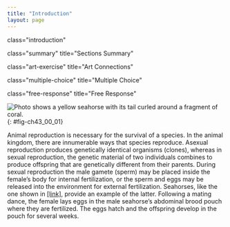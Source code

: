 ```yaml
---
title: "Introduction"
layout: page
---
```



<cnx-pi data-type="cnx.flag.introduction"> class="introduction" </cnx-pi>

<cnx-pi data-type="cnx.eoc">class="summary" title="Sections Summary"</cnx-pi>

<cnx-pi data-type="cnx.eoc">class="art-exercise" title="Art Connections"</cnx-pi>

<cnx-pi data-type="cnx.eoc">class="multiple-choice" title="Multiple Choice"</cnx-pi>

<cnx-pi data-type="cnx.eoc">class="free-response" title="Free Response"</cnx-pi>

 ![Photo shows a yellow seahorse with its tail curled around a fragment of coral.](../resources/Figure_43_00_01.jpg "Female seahorses produce eggs for reproduction that are then fertilized by the male. Unlike almost all other animals, the male seahorse then gestates the young until birth. (credit: modification of work by &quot;cliff1066&quot;/Flickr)"){: #fig-ch43_00_01}

Animal reproduction is necessary for the survival of a species. In the animal kingdom, there are innumerable ways that species reproduce. Asexual reproduction produces genetically identical organisms (clones), whereas in sexual reproduction, the genetic material of two individuals combines to produce offspring that are genetically different from their parents. During sexual reproduction the male gamete (sperm) may be placed inside the female’s body for internal fertilization, or the sperm and eggs may be released into the environment for external fertilization. Seahorses, like the one shown in [\[link\]](#fig-ch43_00_01), provide an example of the latter. Following a mating dance, the female lays eggs in the male seahorse’s abdominal brood pouch where they are fertilized. The eggs hatch and the offspring develop in the pouch for several weeks.

